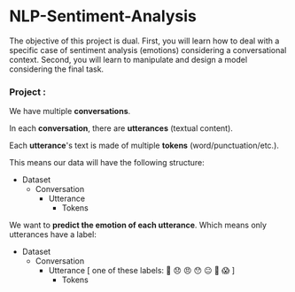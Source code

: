 # NLP-Sentiment-Analysis

The objective of this project is dual. First, you will learn how to deal with a specific case of sentiment analysis (emotions) considering a conversational context. Second, you will learn to manipulate and design a model considering the final task.

### Project :

We have multiple **conversations**. 

In each **conversation**, there are **utterances** (textual content). 

Each **utterance**'s text is made of multiple **tokens** (word/punctuation/etc.).

This means our data will have the following structure:
- Dataset
  - Conversation
    - Utterance
      - Tokens

We want to **predict the emotion of each utterance**. Which means only utterances have a label:
- Dataset
  - Conversation
    - Utterance [ one of these labels: 🙂 😞 😠 😯 😐 🤮 😱 ]
      - Tokens
